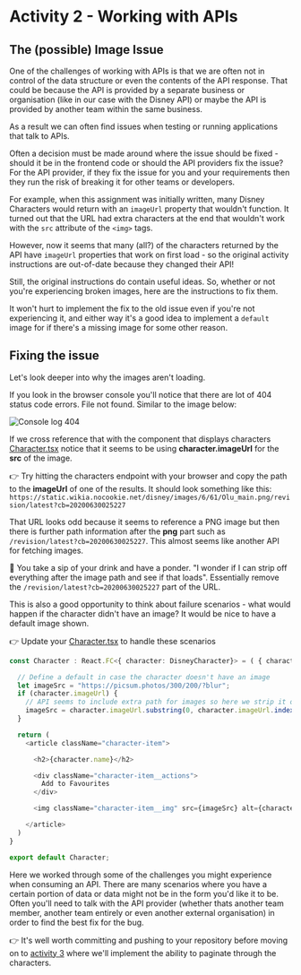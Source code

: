 # Activity 2 - Working with APIs

## The (possible) Image Issue

One of the challenges of working with APIs is that we are often not in control of the data structure or even the contents of the API response. That could be because the API is provided by a separate business or organisation (like in our case with the Disney API) or maybe the API is provided by another team within the same business.

As a result we can often find issues when testing or running applications that talk to APIs.

Often a decision must be made around where the issue should be fixed - should it be in the frontend code or should the API providers fix the issue? For the API provider, if they fix the issue for you and your requirements then they run the risk of breaking it for other teams or developers.

For example, when this assignment was initially written, many Disney Characters would return with an `imageUrl` property that wouldn't function. It turned out that the URL had extra characters at the end that wouldn't work with the `src` attribute of the `<img>` tags.

However, now it seems that many (all?) of the characters returned by the API have `imageUrl` properties that work on first load - so the original activity instructions are out-of-date because they changed their API!

Still, the original instructions do contain useful ideas. So, whether or not you're experiencing broken images, here are the instructions to fix them.

It won't hurt to implement the fix to the old issue even if you're not experiencing it, and either way it's a good idea to implement a `default` image for if there's a missing image for some other reason.

## Fixing the issue

Let's look deeper into why the images aren't loading.

If you look in the browser console you'll notice that there are lot of 404 status code errors. File not found. Similar to the image below:

![Console log 404](./images/404_image.png "Console log 404")

If we cross reference that with the component that displays characters [Character.tsx](../src/components/character.tsx) notice that it seems to be using **character.imageUrl** for the **src** of the image.

👉 Try hitting the characters endpoint with your browser and copy the path to the **imageUrl** of one of the results. It should look something like this: `https://static.wikia.nocookie.net/disney/images/6/61/Olu_main.png/revision/latest?cb=20200630025227`

That URL looks odd because it seems to reference a PNG image but then there is further path information after the **png** part such as `/revision/latest?cb=20200630025227`. This almost seems like another API for fetching images.

🤔 You take a sip of your drink and have a ponder. "I wonder if I can strip off everything after the image path and see if that loads". Essentially remove the `/revision/latest?cb=20200630025227` part of the URL.

This is also a good opportunity to think about failure scenarios - what would happen if the character didn't have an image? It would be nice to have a default image shown.

👉 Update your [Character.tsx](../src/components/character.tsx) to handle these scenarios

```TypeScript
const Character : React.FC<{ character: DisneyCharacter}> = ( { character }) => {

  // Define a default in case the character doesn't have an image
  let imageSrc = "https://picsum.photos/300/200/?blur";
  if (character.imageUrl) {
    // API seems to include extra path for images so here we strip it off to fetch raw image
    imageSrc = character.imageUrl.substring(0, character.imageUrl.indexOf('/revision'));
  }

  return (
    <article className="character-item">

      <h2>{character.name}</h2>

      <div className="character-item__actions">
        Add to Favourites
      </div>

      <img className="character-item__img" src={imageSrc} alt={character.name} />

    </article>
  )
}

export default Character;
```

Here we worked through some of the challenges you might experience when consuming an API. There are many scenarios where you have a certain portion of data or data might not be in the form you'd like it to be. Often you'll need to talk with the API provider (whether thats another team member, another team entirely or even another external organisation) in order to find the best fix for the bug.

👉 It's well worth committing and pushing to your repository before moving on to [activity 3](./activity_3.md) where we'll implement the ability to paginate through the characters.

